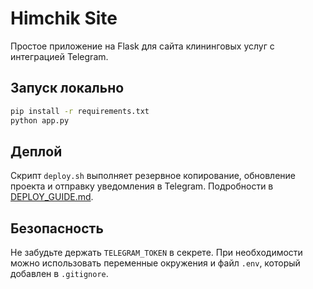 # Himchik Site

Простое приложение на Flask для сайта клининговых услуг с интеграцией Telegram.

## Запуск локально

```bash
pip install -r requirements.txt
python app.py
```

## Деплой

Скрипт `deploy.sh` выполняет резервное копирование, обновление проекта и отправку уведомления в Telegram. Подробности в [DEPLOY_GUIDE.md](DEPLOY_GUIDE.md).

## Безопасность

Не забудьте держать `TELEGRAM_TOKEN` в секрете. При необходимости можно использовать переменные окружения и файл `.env`, который добавлен в `.gitignore`.